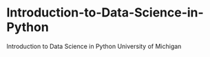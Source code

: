 # Introduction-to-Data-Science-in-Python
Introduction to Data Science in Python University of Michigan
